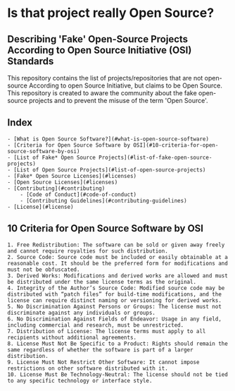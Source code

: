 # Is that project really Open Source?

## Describing 'Fake' Open-Source Projects According to Open Source Initiative (OSI) Standards

This repository contains the list of projects/repositories that are not open-source According to open Source Initiative, but claims to be Open Source.
This repository is created to aware the community about the fake open-source projects and to prevent the misuse of the term 'Open Source'.

## Index
    - [What is Open Source Software?](#what-is-open-source-software)
    - [Criteria for Open Source Software by OSI](#10-criteria-for-open-source-software-by-osi)
    - [List of Fake* Open Source Projects](#list-of-fake-open-source-projects)
    - [List of Open Source Projects](#list-of-open-source-projects)
    - [Fake* Open Source Licenses](#licenses)
    - [Open Source Licenses](#licenses)
    - [Contributing](#contributing)
        - [Code of Conduct](#code-of-conduct)
        - [Contributing Guidelines](#contributing-guidelines)
    - [License](#license)


## 10 Criteria for Open Source Software by OSI

    1. Free Redistribution: The software can be sold or given away freely and cannot require royalties for such distribution.
    2. Source Code: Source code must be included or easily obtainable at a reasonable cost. It should be the preferred form for modifications and must not be obfuscated.
    3. Derived Works: Modifications and derived works are allowed and must be distributed under the same license terms as the original.
    4. Integrity of the Author’s Source Code: Modified source code may be distributed with “patch files” for build-time modifications, and the license can require distinct naming or versioning for derived works.
    5. No Discrimination Against Persons or Groups: The license must not discriminate against any individuals or groups.
    6. No Discrimination Against Fields of Endeavor: Usage in any field, including commercial and research, must be unrestricted.
    7. Distribution of License: The license terms must apply to all recipients without additional agreements.
    8. License Must Not Be Specific to a Product: Rights should remain the same regardless of whether the software is part of a larger distribution.
    9. License Must Not Restrict Other Software: It cannot impose restrictions on other software distributed with it.
    10. License Must Be Technology-Neutral: The license should not be tied to any specific technology or interface style.


